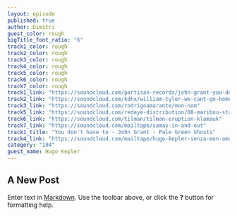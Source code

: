 ```yaml
---
layout: episode
published: true
author: Dimitri
guest_color: rough
bigTitle_font_ratio: "6"
track1_color: rough
track2_color: rough
track3_color: rough
track4_color: rough
track5_color: rough
track6_color: rough
track7_color: rough
track1_link: "https://soundcloud.com/partisan-records/john-grant-you-dont-have-to"
track2_link: "https://soundcloud.com/kdhx/william-tyler-we-cant-go-home"
track3_link: "https://soundcloud.com/rodrigoamarante/mon-nom"
track5_link: "https://soundcloud.com/redeye-distribution/08-maribou-state-midas-feat"
track6_link: "https://soundcloud.com/tilman/tilman-eruption-klamauk"
track7_link: "https://soundcloud.com/mailtape/samay-in-and-out"
track1_title: "You don't have to - John Grant - Pale Green Ghosts"
track4_link: "https://soundcloud.com/mailtape/hugo-kepler-senza-mon-amour"
category: "194"
guest_name: Hugo Kepler
---
```



## A New Post

Enter text in [Markdown](http://daringfireball.net/projects/markdown/). Use the toolbar above, or click the **?** button for formatting help.
